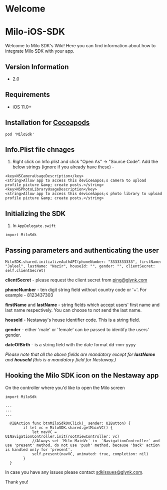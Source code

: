 # Welcome
# Milo-iOS-SDK

Welcome to Milo SDK's Wiki! Here you can find information about how to integrate Milo SDK with your app. 

## Version Information
* 2.0

## Requirements
* iOS 11.0+

## Installation for [Cocoapods](https://cocoapods.org)

```
pod 'MiloSdk'
```

## Info.Plist file chnages

1. Right click on Info.plist and click "Open As" -> "Source Code". Add the below strings (ignore if you already have these) - 

```
<key>NSCameraUsageDescription</key>
<string>Allow app to access this device&apos;s camera to upload profile picture &amp; create posts.</string>
<key>NSPhotoLibraryUsageDescription</key>
<string>Allow app to access this device&apos;s photo library to upload profile picture &amp; create posts.</string>

```

## Initializing the SDK


1. In `AppDelegate.swift`

```
import MiloSdk

```

## Passing parameters and authenticating the user


```
MiloSDK.shared.initializeAuthAPI(phoneNumber: "3333333333", firstName: "Jaleel", lastName: "Nazir", houseId: "", gender: "", clientSecret: self.clientSecret)

```

**clientSecret** - please request the client secret from ping@glynk.com

**phoneNumber** - ten digit string field without country code or '+'. For example - 8123437303

**firstName** and **lastName** - string fields which accept users' first name and last name respectively. You can choose to not send the last name.

**houseId** - Nestaway's house identifier code. This is a string field.  

**gender** - either 'male' or 'female' can be passed to identify the users' gender. 

**dateOfBirth** - is a string field with the date format dd-mm-yyyy

_Please note that all the above fields are mandatory except for **lastName** and **houseId** (this is a mandatory field for Nestaway.)_


## Hooking the Milo SDK icon on the Nestaway app

On the controller where you'd like to open the Milo screen

```
import MiloSdk

...
...
...

  @IBAction func btnMiloSdkOnClick(_ sender: UIButton) {
        if let vc = MiloSDK.shared.getMainVC() {
            let navVC = UINavigationController.init(rootViewController: vc)
            //Always set `Milo MainVc` in  `NavigationController` and use 'present' method, do not use 'push' method, because 'back' action is handled only for 'present'.
            self.present(navVC, animated: true, completion: nil)
        }
  }

```

In case you have any issues please contact sdkissues@glynk.com. 

Thank you!

